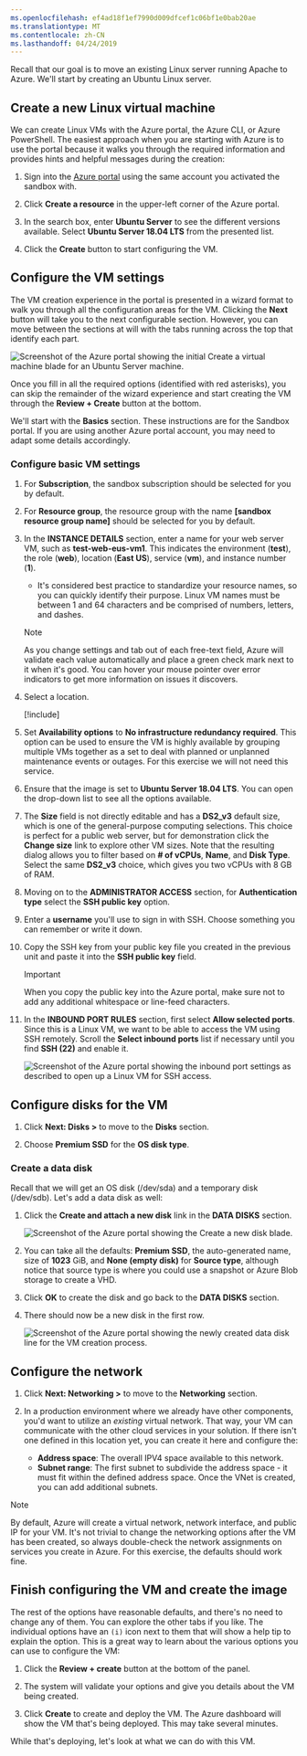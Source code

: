 ```yaml
---
ms.openlocfilehash: ef4ad18f1ef7990d009dfcef1c06bf1e0bab20ae
ms.translationtype: MT
ms.contentlocale: zh-CN
ms.lasthandoff: 04/24/2019
---
```

Recall that our goal is to move an existing Linux server running Apache to Azure. We'll start by creating an Ubuntu Linux server.

## <a name="create-a-new-linux-virtual-machine"></a>Create a new Linux virtual machine

We can create Linux VMs with the Azure portal, the Azure CLI, or Azure PowerShell. The easiest approach when you are starting with Azure is to use the portal because it walks you through the required information and provides hints and helpful messages during the creation:

1. Sign into the [Azure portal](https://portal.azure.com/learn.docs.microsoft.com?azure-portal=true) using the same account you activated the sandbox with.

1. Click **Create a resource** in the upper-left corner of the Azure portal.

1. In the search box, enter  **Ubuntu Server** to see the different versions available. Select **Ubuntu Server 18.04 LTS** from the presented list.

1. Click the **Create** button to start configuring the VM.

## <a name="configure-the-vm-settings"></a>Configure the VM settings

The VM creation experience in the portal is presented in a wizard format to walk you through all the configuration areas for the VM. Clicking the **Next** button will take you to the next configurable section. However, you can move between the sections at will with the tabs running across the top that identify each part.

![Screenshot of the Azure portal showing the initial Create a virtual machine blade for an Ubuntu Server machine.](../media/3-azure-portal-create-vm.png)

Once you fill in all the required options (identified with red asterisks), you can skip the remainder of the wizard experience and start creating the VM through the **Review + Create** button at the bottom.

We'll start with the **Basics** section. These instructions are for the Sandbox portal. If you are using another Azure portal account, you may need to adapt some details accordingly.

### <a name="configure-basic-vm-settings"></a>Configure basic VM settings

1. For **Subscription**, the sandbox subscription should be selected for you by default.

1. For **Resource group**, the resource group with the name **<rgn>[sandbox resource group name]</rgn>** should be selected for you by default.

1. In the **INSTANCE DETAILS** section, enter a name for your web server VM, such as **test-web-eus-vm1**. This indicates the environment (**test**), the role (**web**), location (**East US**), service (**vm**), and instance number (**1**).
    - It's considered best practice to standardize your resource names, so you can quickly identify their purpose. Linux VM names must be between 1 and 64 characters and be comprised of numbers, letters, and dashes.

    > [!NOTE]
    > As you change settings and tab out of each free-text field, Azure will validate each value automatically and place a green check mark next to it when it's good. You can hover your mouse pointer over error indicators to get more information on issues it discovers.

1. Select a location.

    <!-- Resource selection -->  
    [!include[](../../../includes/azure-sandbox-regions-first-mention-note-friendly.md)]

1. Set **Availability options** to **No infrastructure redundancy required**. This option can be used to ensure the VM is highly available by grouping multiple VMs together as a set to deal with planned or unplanned maintenance events or outages. For this exercise we will not need this service.

1. Ensure that the image is set to **Ubuntu Server 18.04 LTS**. You can open the drop-down list to see all the options available.

1. The **Size** field is not directly editable and has a **DS2_v3** default size, which is one of the general-purpose computing selections. This choice is perfect for a public web server, but for demonstration click the **Change size** link to explore other VM sizes. Note that the resulting dialog allows you to filter based on **# of vCPUs**, **Name**, and **Disk Type**. Select the same **DS2_v3** choice, which gives you two vCPUs with 8 GB of RAM.

1. Moving on to the **ADMINISTRATOR ACCESS** section, for **Authentication type** select the **SSH public key** option.

1. Enter a **username** you'll use to sign in with SSH. Choose something you can remember or write it down.

1. Copy the SSH key from your public key file you created in the previous unit and paste it into the **SSH public key** field.

    > [!IMPORTANT]
    > When you copy the public key into the Azure portal, make sure not to add any additional whitespace or line-feed characters.

1. In the **INBOUND PORT RULES** section, first select **Allow selected ports**. Since this is a Linux VM, we want to be able to access the VM using SSH remotely. Scroll the **Select inbound ports** list if necessary until you find **SSH (22)** and enable it.

    ![Screenshot of the Azure portal showing the inbound port settings as described to open up a Linux VM for SSH access.](../media/3-open-ports.png)

## <a name="configure-disks-for-the-vm"></a>Configure disks for the VM

1. Click **Next: Disks >** to move to the **Disks** section.

1. Choose **Premium SSD** for the **OS disk type**.

### <a name="create-a-data-disk"></a>Create a data disk

Recall that we will get an OS disk (/dev/sda) and a temporary disk (/dev/sdb). Let's add a data disk as well:

1. Click the **Create and attach a new disk** link in the **DATA DISKS** section.

    ![Screenshot of the Azure portal showing the Create a new disk blade.](../media/3-add-data-disk.png)

1. You can take all the defaults: **Premium SSD**, the auto-generated name, size of **1023** GiB, and **None (empty disk)** for **Source type**, although notice that source type is where you could use a snapshot or Azure Blob storage to create a VHD.

1. Click **OK** to create the disk and go back to the **DATA DISKS** section.

1. There should now be a new disk in the first row.

    ![Screenshot of the Azure portal showing the newly created data disk line for the VM creation process.](../media/3-new-disk.png)

## <a name="configure-the-network"></a>Configure the network

1. Click **Next: Networking >** to move to the **Networking** section.

1. In a production environment where we already have other components, you'd want to utilize an _existing_ virtual network. That way, your VM can communicate with the other cloud services in your solution. If there isn't one defined in this location yet, you can create it here and configure the:
    - **Address space**: The overall IPV4 space available to this network.
    - **Subnet range**: The first subnet to subdivide the address space - it must fit within the defined address space. Once the VNet is created, you can add additional subnets.

> [!NOTE]
> By default, Azure will create a virtual network, network interface, and public IP for your VM. It's not trivial to change the networking options after the VM has been created, so always double-check the network assignments on services you create in Azure. For this exercise, the defaults should work fine.

## <a name="finish-configuring-the-vm-and-create-the-image"></a>Finish configuring the VM and create the image

The rest of the options have reasonable defaults, and there's no need to change any of them. You can explore the other tabs if you like. The individual options have an `(i)` icon next to them that will show a help tip to explain the option. This is a great way to learn about the various options you can use to configure the VM:

1. Click the **Review + create** button at the bottom of the panel.

1. The system will validate your options and give you details about the VM being created.

1. Click **Create** to create and deploy the VM. The Azure dashboard will show the VM that's being deployed. This may take several minutes.

While that's deploying, let's look at what we can do with this VM.
